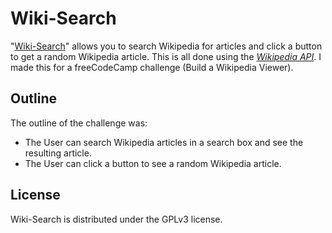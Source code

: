 # Wiki-Search

"[Wiki-Search](https://alexgooz.github.io/wiki-search/)" allows you to search Wikipedia for articles and click a button to get a random Wikipedia article. This is all done using the *[Wikipedia API](https://www.mediawiki.org/wiki/API:Main_page)*. I made this for a freeCodeCamp challenge (Build a Wikipedia Viewer).

## Outline

The outline of the challenge was:
- The User can search Wikipedia articles in a search box and see the resulting article.
- The User can click a button to see a random Wikipedia article.

## License

Wiki-Search is distributed under the GPLv3 license.

